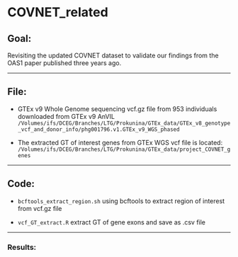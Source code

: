 # COVNET_related

## Goal:
Revisiting the updated COVNET dataset to validate our findings from the OAS1 paper published three years ago.

------
## File:

- GTEx v9 Whole Genome sequencing vcf.gz file from 953 individuals downloaded from GTEx v9 AnVIL `/Volumes/ifs/DCEG/Branches/LTG/Prokunina/GTEx_data/GTEx_v8_genotype_vcf_and_donor_info/phg001796.v1.GTEx_v9_WGS_phased`

- The extracted GT of interest genes from GTEx WGS vcf file is located: `/Volumes/ifs/DCEG/Branches/LTG/Prokunina/GTEx_data/project_COVNET_genes`

------

## Code:
-  `bcftools_extract_region.sh` using bcftools to extract region of interest from vcf.gz file

- `vcf_GT_extract.R` extract GT of gene exons and save as .csv file

------

### Results: 
